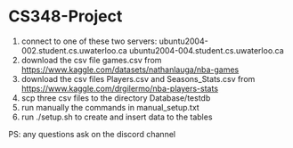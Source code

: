 # CS348-Project
1) connect to one of these two servers: ubuntu2004-002.student.cs.uwaterloo.ca
ubuntu2004-004.student.cs.uwaterloo.ca
2) download the csv file games.csv from https://www.kaggle.com/datasets/nathanlauga/nba-games
3) download the csv files Players.csv and Seasons_Stats.csv from https://www.kaggle.com/drgilermo/nba-players-stats
4) scp three csv files to the directory Database/testdb
5) run manually the commands in manual_setup.txt
6) run ./setup.sh to create and insert data to the tables

PS: any questions ask on the discord channel
